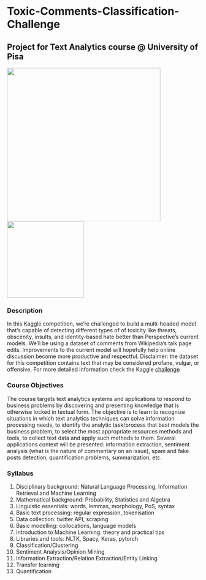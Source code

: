 # Toxic-Comments-Classification-Challenge
## Project for Text Analytics course @ University of Pisa

<img width = 400px src="https://miro.medium.com/max/1094/1*5Yd3VGmaVSYhDPwsnRhH6g.png">  <img width=200px src="https://www.plan4res.eu/wp-content/uploads/2018/02/University-of-Pisa-Italy.png" />

### Description
In this Kaggle competition, we’re challenged to build a multi-headed model that’s capable of detecting different types of of toxicity like threats, obscenity, insults, and identity-based hate better than Perspective’s current models. We’ll be using a dataset of comments from Wikipedia’s talk page edits. Improvements to the current model will hopefully help online discussion become more productive and respectful.
Disclaimer: the dataset for this competition contains text that may be considered profane, vulgar, or offensive.
For more detailed information check the Kaggle [challenge](https://www.kaggle.com/c/jigsaw-toxic-comment-classification-challenge)

### Course Objectives
The course targets text analytics systems and applications to respond to business problems by discovering and presenting knowledge that is otherwise locked in textual form. The objective is to learn to recognize situations in which text analytics techniques can solve information processing needs, to identify the analytic task/process that best models the business problem, to select the most appropriate resources methods and tools, to collect text data and apply such methods to them. Several applications context will be presented: information extraction, sentiment analysis (what is the nature of commentary on an issue), spam and fake posts detection, quantification problems, summarization, etc.

### Syllabus
1. Disciplinary background: Natural Language Processing, Information Retrieval and Machine Learning
2. Mathematical background: Probability, Statistics and Algebra
3. Linguistic essentials: words, lemmas, morphology, PoS, syntax
4. Basic text processing: regular expression, tokenisation
5. Data collection: twitter API, scraping
6. Basic modelling: collocations, language models
7. Introduction to Machine Learning: theory and practical tips
8. Libraries and tools: NLTK, Spacy, Keras, pytorch
9. Classification/Clustering
10. Sentiment Analysis/Opinion Mining
11. Information Extraction/Relation Extraction/Entity Linking
12. Transfer learning
13. Quantification
 
